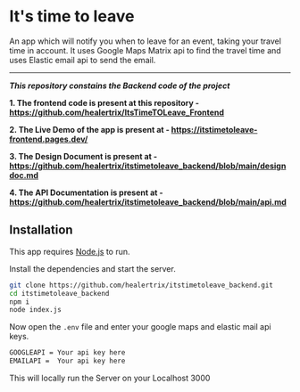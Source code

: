 
# It's time to leave
An app which will notify you when to leave for an event, taking your travel time in account.
It uses Google Maps Matrix api to find the travel time and uses Elastic email api to send the email.
___
***This repository constains the Backend code of the project***

**1. The frontend code is present at this repository -  https://github.com/healertrix/ItsTimeTOLeave_Frontend**

**2. The Live Demo of the app is present at - https://itstimetoleave-frontend.pages.dev/**

**3. The Design Document is present at - https://github.com/healertrix/itstimetoleave_backend/blob/main/designdoc.md**

**4. The API Documentation is present at - https://github.com/healertrix/itstimetoleave_backend/blob/main/api.md**




## Installation

This app requires [Node.js](https://nodejs.org/) to run.

Install the dependencies and start the server.

```sh
git clone https://github.com/healertrix/itstimetoleave_backend.git
cd itstimetoleave_backend
npm i
node index.js
```
Now open the `.env` file and enter your google maps and elastic mail api keys.
```sh
GOOGLEAPI = Your api key here
EMAILAPI =  Your api key here

```
This will locally run the Server on your Localhost 3000